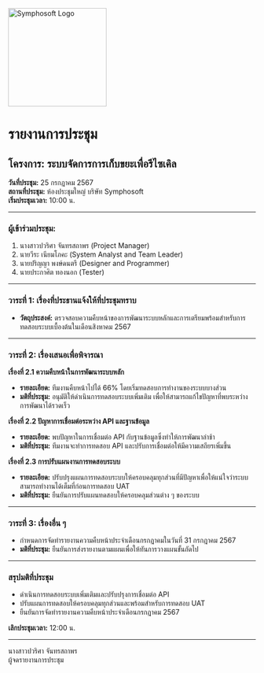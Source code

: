 <img src="https://www.symphosoft.com/logo/symphosoftLogo.png" alt="Symphosoft Logo" width="200"/>

# รายงานการประชุม

## โครงการ: ระบบจัดการการเก็บขยะเพื่อรีไซเคิล  
**วันที่ประชุม:** 25 กรกฎาคม 2567  
**สถานที่ประชุม:** ห้องประชุมใหญ่ บริษัท Symphosoft  
**เริ่มประชุมเวลา:** 10:00 น.

---

### ผู้เข้าร่วมประชุม:
1. นางสาวปวริศา จันทรสถาพร (Project Manager)
2. นายวีระ เนียมโภคะ (System Analyst and Team Leader)
3. นายปริญญา พงษ์ดนตรี (Designer and Programmer)
4. นายประกาศิต ทองนอก (Tester)

---

### วาระที่ 1: เรื่องที่ประธานแจ้งให้ที่ประชุมทราบ
- **วัตถุประสงค์:** ตรวจสอบความคืบหน้าของการพัฒนาระบบหลักและการเตรียมพร้อมสำหรับการทดสอบระบบเบื้องต้นในเดือนสิงหาคม 2567

---

### วาระที่ 2: เรื่องเสนอเพื่อพิจารณา

**เรื่องที่ 2.1 ความคืบหน้าในการพัฒนาระบบหลัก**  
- **รายละเอียด:** ทีมงานคืบหน้าไปได้ 66% โดยเริ่มทดสอบการทำงานของระบบบางส่วน
- **มติที่ประชุม:** อนุมัติให้ดำเนินการทดสอบระบบเพิ่มเติม เพื่อให้สามารถแก้ไขปัญหาที่พบระหว่างการพัฒนาได้รวดเร็ว

**เรื่องที่ 2.2 ปัญหาการเชื่อมต่อระหว่าง API และฐานข้อมูล**  
- **รายละเอียด:** พบปัญหาในการเชื่อมต่อ API กับฐานข้อมูลซึ่งทำให้การพัฒนาล่าช้า
- **มติที่ประชุม:** ทีมงานจะทำการทดสอบ API และปรับการเชื่อมต่อให้มีความเสถียรเพิ่มขึ้น

**เรื่องที่ 2.3 การปรับแผนงานการทดสอบระบบ**  
- **รายละเอียด:** ปรับปรุงแผนการทดสอบระบบให้ครอบคลุมทุกส่วนที่มีปัญหาเพื่อให้แน่ใจว่าระบบสามารถทำงานได้เต็มที่ก่อนการทดสอบ UAT
- **มติที่ประชุม:** ยืนยันการปรับแผนทดสอบให้ครอบคลุมส่วนต่าง ๆ ของระบบ

---

### วาระที่ 3: เรื่องอื่น ๆ  
- กำหนดการจัดทำรายงานความคืบหน้าประจำเดือนกรกฎาคมในวันที่ 31 กรกฎาคม 2567  
- **มติที่ประชุม:** ยืนยันการส่งรายงานตามแผนเพื่อให้ทันการวางแผนขั้นถัดไป

---

### สรุปมติที่ประชุม
- ดำเนินการทดสอบระบบเพิ่มเติมและปรับปรุงการเชื่อมต่อ API
- ปรับแผนการทดสอบให้ครอบคลุมทุกส่วนและพร้อมสำหรับการทดสอบ UAT
- ยืนยันการจัดทำรายงานความคืบหน้าประจำเดือนกรกฎาคม 2567

**เลิกประชุมเวลา:** 12:00 น.  

---

นางสาวปวริศา จันทรสถาพร  
ผู้จดรายงานการประชุม
